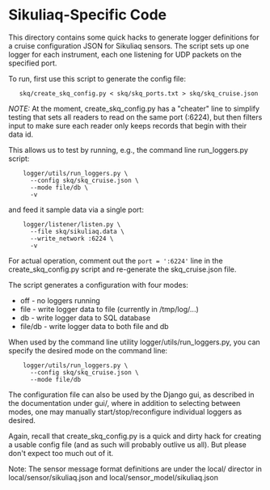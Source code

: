 # Sikuliaq-Specific Code

This directory contains some quick hacks to generate logger
definitions for a cruise configuration JSON for Sikuliaq sensors. The
script sets up one logger for each instrument, each one listening for
UDP packets on the specified port.

To run, first use this script to generate the config file:
```
   skq/create_skq_config.py < skq/skq_ports.txt > skq/skq_cruise.json
```

*NOTE:* At the moment, create_skq_config.py has a "cheater" line to
simplify testing that sets all readers to read on the same port
(:6224), but then filters input to make sure each reader only keeps
records that begin with their data id.

This allows us to test by running, e.g., the command line
run_loggers.py script:

```
    logger/utils/run_loggers.py \
      --config skq/skq_cruise.json \
      --mode file/db \
      -v
```

and feed it sample data via a single port:
```
    logger/listener/listen.py \
      --file skq/sikuliaq.data \
      --write_network :6224 \
      -v
```

For actual operation, comment out the ```port = ':6224'``` line in the
create_skq_config.py script and re-generate the skq_cruise.json file.

The script generates a configuration with four modes:

  - off - no loggers running
  - file - write logger data to file (currently in /tmp/log/...)
  - db - write logger data to SQL database
  - file/db - write logger data to both file and db

When used by the command line utility logger/utils/run_loggers.py, you can
specify the desired mode on the command line:
```
    logger/utils/run_loggers.py \
      --config skq/skq_cruise.json \
      --mode file/db
```

The configuration file can also be used by the Django gui, as
described in the documentation under gui/, where in addition to
selecting between modes, one may manually start/stop/reconfigure
individual loggers as desired.

Again, recall that create_skq_config.py is a quick and dirty hack for
creating a usable config file (and as such will probably outlive us
all). But please don't expect too much out of it.

Note: The sensor message format definitions are under the local/
director in local/sensor/sikuliaq.json and
local/sensor_model/sikuliaq.json
